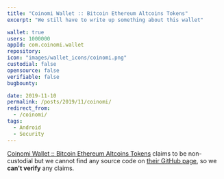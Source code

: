 ```yaml
---
title: "Coinomi Wallet :: Bitcoin Ethereum Altcoins Tokens"
excerpt: "We still have to write up something about this wallet"

wallet: true
users: 1000000
appId: com.coinomi.wallet
repository:
icon: "images/wallet_icons/coinomi.png"
custodial: false
opensource: false
verifiable: false
bugbounty:

date: 2019-11-10
permalink: /posts/2019/11/coinomi/
redirect_from:
  - /coinomi/
tags:
  - Android
  - Security
---
```



[Coinomi Wallet :: Bitcoin Ethereum Altcoins Tokens](https://play.google.com/store/apps/details?id=com.coinomi.wallet)
claims to be non-custodial but we cannot find any source code on
[their GitHub page](https://github.com/coinomi/), so we **can't verify** any
claims.
